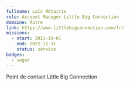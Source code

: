 ```yaml
---
fullname: Loïc Métairie
role: Account Manager Little Big Connection
domaine: Autre
link: https://www.littlebigconnection.com/fr/
missions:
  - start: 2021-10-01
    end: 2022-12-31
    status: service
badges:
  - segur
---
```


Point de contact Little Big Connection

